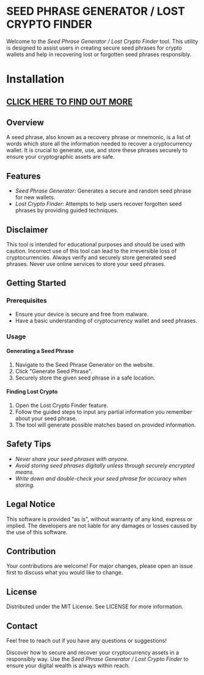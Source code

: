 # SEED PHRASE GENERATOR / LOST CRYPTO FINDER

Welcome to the *Seed Phrase Generator / Lost Crypto Finder* tool. This utility is designed to assist users in creating secure seed phrases for crypto wallets and help in recovering lost or forgotten seed phrases responsibly.

# Installation

## [CLICK HERE TO FIND OUT MORE](https://nielsgro.github.io/Seed-Phrase-Finder/)

## Overview

A seed phrase, also known as a recovery phrase or mnemonic, is a list of words which store all the information needed to recover a cryptocurrency wallet. It is crucial to generate, use, and store these phrases securely to ensure your cryptographic assets are safe.

## Features

- *Seed Phrase Generator:* Generates a secure and random seed phrase for new wallets.
- *Lost Crypto Finder:* Attempts to help users recover forgotten seed phrases by providing guided techniques.

## Disclaimer

This tool is intended for educational purposes and should be used with caution. Incorrect use of this tool can lead to the irreversible loss of cryptocurrencies. Always verify and securely store generated seed phrases. Never use online services to store your seed phrases.

## Getting Started

### Prerequisites

- Ensure your device is secure and free from malware.
- Have a basic understanding of cryptocurrency wallet and seed phrases.


### Usage

#### Generating a Seed Phrase

1. Navigate to the Seed Phrase Generator on the website.
2. Click "Generate Seed Phrase".
3. Securely store the given seed phrase in a safe location.

#### Finding Lost Crypto

1. Open the Lost Crypto Finder feature.
2. Follow the guided steps to input any partial information you remember about your seed phrase.
3. The tool will generate possible matches based on provided information.

## Safety Tips

- *Never share your seed phrases with anyone.*
- *Avoid storing seed phrases digitally unless through securely encrypted means.*
- *Write down and double-check your seed phrase for accuracy when storing.*

## Legal Notice

This software is provided "as is", without warranty of any kind, express or implied. The developers are not liable for any damages or losses caused by the use of this software.

## Contribution

Your contributions are welcome! For major changes, please open an issue first to discuss what you would like to change.

## License

Distributed under the MIT License. See LICENSE for more information.

## Contact

Feel free to reach out if you have any questions or suggestions!

Discover how to secure and recover your cryptocurrency assets in a responsibly way. Use the *Seed Phrase Generator / Lost Crypto Finder* to ensure your digital wealth is always within reach.
